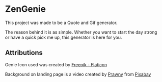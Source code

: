 # ZenGenie

This project was made to be a Quote and Gif generator.

The reason behind it is as simple. Whether you want to start the day strong or have a quick pick me up, this generator is here for you.

## Attributions

Genie Icon used was created by [Freepik - Flaticon](https://www.flaticon.com/free-icons/genie)

Background on landing page is a video created by [Prawny](https://pixabay.com/users/prawny-162579/?utm_source=link-attribution&utm_medium=referral&utm_campaign=video&utm_content=1466) from [Pixabay](https://pixabay.com//?utm_source=link-attribution&utm_medium=referral&utm_campaign=video&utm_content=1466)
